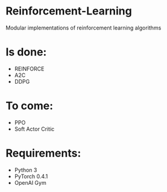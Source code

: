 # Reinforcement-Learning
Modular implementations of reinforcement learning algorithms

# Is done:
- REINFORCE
- A2C
- DDPG

# To come:
- PPO
- Soft Actor Critic

# Requirements:
- Python 3
- PyTorch 0.4.1
- OpenAI Gym
